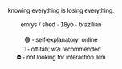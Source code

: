 <p style="text-align: center;"><span style="font-family: arial, helvetica, sans-serif; font-size: 12px; color: rgb(0, 0, 0);">knowing everything is losing everything.<br><br>emrys / shed &middot; 18yo &middot; brazilian</span></p>

<p style="text-align: center;"><span style="color: rgb(0, 0, 0);"><span style="font-size: 12px;"><span style="font-family: arial,helvetica,sans-serif;">🟢 - self-explanatory; online<br>🌙 - off-tab; w2i recommended<br></span></span><span style="font-family: arial, helvetica, sans-serif; font-size: 12px;">⛔ - not looking for interaction atm</span>
	<br>
	</span>
</p>
